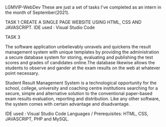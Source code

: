LGMVIP-WebDev These are just a set of tasks I've completed as an intern in the month of September(2021).

TASK 1 CREATE A SINGLE PAGE WEBSITE USING HTML, CSS AND JAVASCRIPT.
IDE used : Visual Studio Code

TASK 3

The software application unbelievably unravels and quickens the result management system with unique templates by providing the administration a secure database system for storing, evaluating and publishing the test scores and grades of candidates online.The database likewise allows the students to observe and gander at the exam results on the web at whatever point necessary.

Student Result Management System is a technological opportunity for the school, college, university and coaching centre institutions searching for a secure, simple and alternative solution to the conventional paper-based exam results evaluation, reporting and distribution. Like any other software, the system comes with certain advantage and disadvantage.

IDE used : Visual Studio Code
Languages / Prerequisites: HTML, CSS, JAVASCRIPT, PHP and MySQL.
